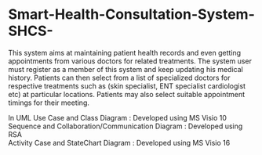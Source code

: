 # Smart-Health-Consultation-System-SHCS-
This system aims at maintaining patient health records and even getting appointments from various doctors for related treatments. The system user must register as a member of this system and keep updating his medical history. Patients can then select from a list of specialized doctors for respective treatments such as (skin specialist, ENT specialist cardiologist etc) at particular locations. Patients may also select suitable appointment timings for their meeting.

In UML 
Use Case and Class Diagram : Developed using MS Visio 10  
Sequence and Collaboration/Communication Diagram : Developed using RSA  
Activity Case and StateChart Diagram : Developed using MS Visio 16
